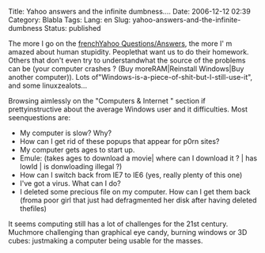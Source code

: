 Title: Yahoo answers and the infinite dumbness....
Date: 2006-12-12 02:39
Category: Blabla
Tags:
Lang: en
Slug: yahoo-answers-and-the-infinite-dumbness
Status: published

The more I go on the [frenchYahoo Questions/Answers](http://fr.answers.yahoo.com/question/), the more I' m amazed about human stupidity. Peoplethat want us to do their homework. Others that don't even try to understandwhat the source of the problems can be (your computer crashes ? (Buy moreRAM|Reinstall Windows|Buy another computer)). Lots of"Windows-is-a-piece-of-shit-but-I-still-use-it", and some linuxzealots...

Browsing aimlessly on the "Computers & Internet " section if prettyinstructive about the average Windows user and it difficulties. Most seenquestions are:

-   My computer is slow? Why?
-   How can I get rid of these popups that appear for p0rn sites?
-   My computer gets ages to start up.
-   Emule: (takes ages to download a movie| where can I download it ? | has lowId | is donwloading illegal ?)
-   How can I switch back from IE7 to IE6 (yes, really plenty of this one)
-   I've got a virus. What can I do?
-   I deleted some precious file on my computer. How can I get them back (froma poor girl that just had defragmented her disk after having deleted thefiles)

It seems computing still has a lot of challenges for the 21st century. Muchmore challenging than graphical eye candy, burning windows or 3D cubes: justmaking a computer being usable for the masses.
